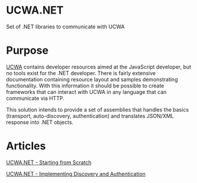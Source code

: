 # UCWA.NET
Set of .NET libraries to communicate with UCWA

# Purpose
[UCWA](https://ucwa.skype.com/) contains developer resources aimed at the JavaScript developer, but no tools exist for the .NET developer.  There is fairly extensive documentation containing resource layout and samples demonstrating functionality.  With this information it should be possible to create frameworks that can interact with UCWA in any language that can communicate via HTTP.

This solution intends to provide a set of assemblies that handles the basics (transport, auto-discovery, authentication) and translates JSON/XML response into .NET objects.

# Articles
[UCWA.NET - Starting from Scratch](http://shagman.codes/blog/2015/09/17/ucwa-net-starting-from-scratch/)

[UCWA.NET - Implementing Discovery and Authentication](http://shagman.codes/blog/2015/09/23/ucwa-net-implementing-discovery-and-authentication/)
